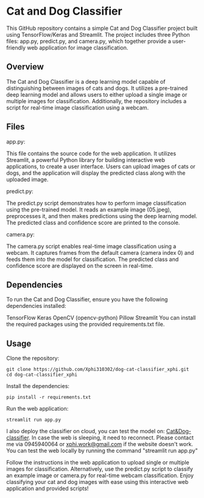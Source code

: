 # Cat and Dog Classifier
This GitHub repository contains a simple Cat and Dog Classifier project built using TensorFlow/Keras and Streamlit. The project includes three Python files: app.py, predict.py, and camera.py, which together provide a user-friendly web application for image classification.

## Overview
The Cat and Dog Classifier is a deep learning model capable of distinguishing between images of cats and dogs. It utilizes a pre-trained deep learning model and allows users to either upload a single image or multiple images for classification. Additionally, the repository includes a script for real-time image classification using a webcam.

## Files
app.py:

This file contains the source code for the web application. It utilizes Streamlit, a powerful Python library for building interactive web applications, to create a user interface. Users can upload images of cats or dogs, and the application will display the predicted class along with the uploaded image.

predict.py:

The predict.py script demonstrates how to perform image classification using the pre-trained model. It reads an example image (05.jpeg), preprocesses it, and then makes predictions using the deep learning model. The predicted class and confidence score are printed to the console.

camera.py:

The camera.py script enables real-time image classification using a webcam. It captures frames from the default camera (camera index 0) and feeds them into the model for classification. The predicted class and confidence score are displayed on the screen in real-time.

## Dependencies
To run the Cat and Dog Classifier, ensure you have the following dependencies installed:

TensorFlow
Keras
OpenCV (opencv-python)
Pillow
Streamlit
You can install the required packages using the provided requirements.txt file.

## Usage
Clone the repository:
```
git clone https://github.com/Xphi310302/dog-cat-classifier_xphi.git
cd dog-cat-classifier_xphi
```

Install the dependencies:
```
pip install -r requirements.txt
```
Run the web application:
```
streamlit run app.py
```
I also deploy the classifier on cloud, you can test the model on: [Cat&Dog-classifier](https://dog-cat-classifierxphi-awmvjaidgr.streamlit.app/). In case the web is sleeping, it need to reconnect. Please contact me via 0945940064 or xphi.work@gmail.com if the website doesn't work. You can test the web locally by running the command "streamlit run app.py"

Follow the instructions in the web application to upload single or multiple images for classification. Alternatively, use the predict.py script to classify an example image or camera.py for real-time webcam classification.
Enjoy classifying your cat and dog images with ease using this interactive web application and provided scripts!
